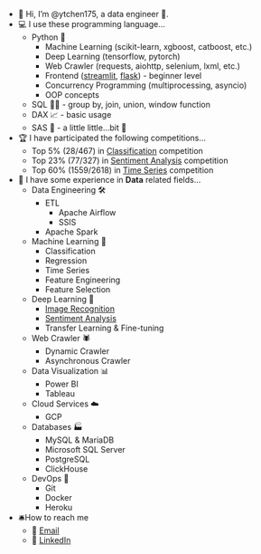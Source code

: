 - 👋 Hi, I’m @ytchen175, a data engineer 🙋. 
- 💻 I use these programming language...
  + Python 🐍
    * Machine Learning (scikit-learn, xgboost, catboost, etc.)
    * Deep Learning (tensorflow, pytorch)
    * Web Crawler (requests, aiohttp, selenium, lxml, etc.)
    * Frontend ([streamlit](https://github.com/ytchen175/Titanic_test), [flask](https://github.com/ytchen175/credit_card_demo_flask)) - beginner level
    * Concurrency Programming (multiprocessing, asyncio) 
    * OOP concepts
  + SQL 👩‍💻 - group by, join, union, window function
  + DAX 📈 - basic usage
  + SAS 🧮 - a little little...bit 🙂
- 🏆️ I have participated the following competitions...
  * Top 5% (28/467) in [Classification](https://github.com/ytchen175/aidea_leave_job) competition
  * Top 23% (77/327) in [Sentiment Analysis](https://github.com/ytchen175/aidea_sentiment_analysis) competition
  * Top 60% (1559/2618) in [Time Series](https://github.com/ytchen175/kaggle-IoN_Switching) competition
- 💼 I have some experience in **Data** related fields...
  + Data Engineering 🛠️
    * ETL
      - Apache Airflow
      - SSIS
    * Apache Spark
  + Machine Learning 🤖
    * Classification
    * Regression
    * Time Series
    * Feature Engineering 
    * Feature Selection
  + Deep Learning 🧠
    * [Image Recognition](https://github.com/ytchen175/product-detection)
    * [Sentiment Analysis](https://github.com/ytchen175/aidea_sentiment_analysis)
    * Transfer Learning & Fine-tuning
  + Web Crawler 🕷
    * Dynamic Crawler
    * Asynchronous Crawler
  + Data Visualization 📊
    * Power BI
    * Tableau
  + Cloud Services ☁️
    * GCP
  + Databases 🏭
    * MySQL & MariaDB
    * Microsoft SQL Server
    * PostgreSQL
    * ClickHouse
  + DevOps 🐳
    * Git
    * Docker
    * Heroku
- 🛎How to reach me  
  + 💌 [Email](yt.chen175@gmail.com)
  + 🤝 [LinkedIn](https://www.linkedin.com/in/yu-tung-chen-311a5b1a8/)

<!---
ytchen175/ytchen175 is a ✨ special ✨ repository because its `README.md` (this file) appears on your GitHub profile.
You can click the Preview link to take a look at your changes.
--->
